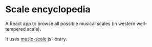 # Scale encyclopedia

A React app to browse all possible musical scales (in western well-tempered scale).

It uses [music-scale](http://github.com/danigb/music-scale) js library.
